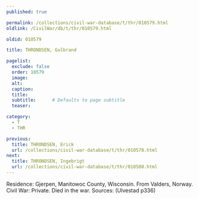 ```yaml
---
published: true

permalink: /collections/civil-war-database/t/thr/010579.html
oldlink: /CivilWar/db/t/thr/010579.html

oldid: 010579

title: THRONDSEN, Gulbrand

pagelist:
  exclude: false
  order: 10579
  image: 
  alt:
  caption:
  title:
  subtitle:      # Defaults to page subtitle
  teaser:

category: 
  - T 
  - THR

previous:
  title: THRONDSEN, Erick
  url: /collections/civil-war-database/t/thr/010578.html  
next:
  title: THRONDSEN, Ingebrigt
  url: /collections/civil-war-database/t/thr/010580.html   
---
```

Residence: Gjerpen, Manitowoc County, Wisconsin. From Valders, Norway. Civil War: Private. Died in the war. Sources: (Ulvestad p336)